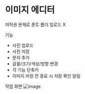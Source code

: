 <h1>이미지 에디터</h1>

저작권 문제로 폰트 폴더 업로드 X

기능
<ul>
  <li>사진 업로드</li>
  <li>사진 저장</li>
  <li>문자 추가</li>
  <li>글꼴/크기/색상/방향 변경</li>
  <li>각 기능 단축키</li>
  <li>이미지 저장 전 종료 시 저장 확인 알림</li>
</ul>

작업 화면
![image](https://github.com/ChoWonJun999/ImageEditor/assets/62541405/cacfb846-07aa-407f-9207-e87ba94a36cc)

